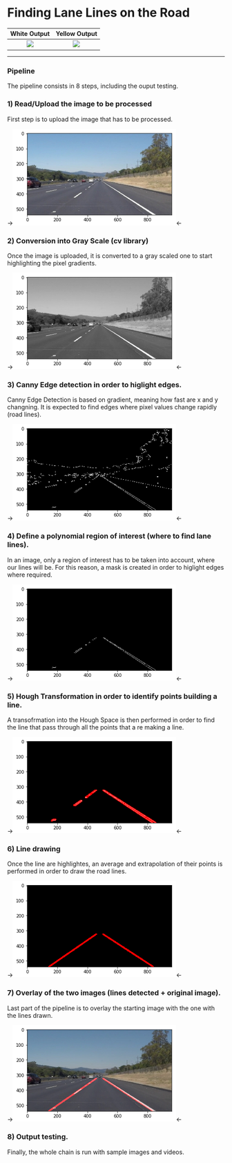 # **Finding Lane Lines on the Road** 

White Output               | Yellow Output
:-------------------------:|:-------------------------:
![](./image_output/white.gif) |  ![](./image_output/yellow.gif)


---
### Pipeline

The pipeline consists in 8 steps, including the ouput testing.

### 1) Read/Upload the image to be processed

First step is to upload the image that has to be processed.

->![Starting image](./image_output/starting.png)<-

### 2) Conversion into Gray Scale (cv library)

Once the image is uploaded, it is converted to a gray scaled one to start highlighting the pixel gradients.

->![Gray scaled image](./image_output/grayscale.png)<-

### 3) Canny Edge detection in order to higlight edges.

Canny Edge Detection is based on gradient, meaning how fast are x and y changning. It is expected to find edges where pixel values change rapidly (road lines).

->![Edge Detected](./image_output/edge.png)<-

### 4) Define a polynomial region of interest (where to find lane lines).

In an image, only a region of interest has to be taken into account, where our lines will be. For this reason, a mask is created in order to higlight edges where required.

->![Edge Masked](./image_output/edgemasked.png)<-

### 5) Hough Transformation in order to identify points building a line.

A transofrmation into the Hough Space is then performed in order to find the line that pass through all the points that a re making a line.

->![Hough Transofrmation](./image_output/houghtransform.png)<-

### 6) Line drawing

Once the line are highlightes, an average and extrapolation of their points is performed in order to draw the road lines.

->![Road Lines Drawn](./image_output/linedrawn.png)<-

### 7) Overlay of the two images (lines detected + original image).

Last part of the pipeline is to overlay the starting image with the one with the lines drawn.

->![Images overlayed](./image_output/finalimage.png)<-

### 8) Output testing.

Finally, the whole chain is run with sample images and videos.
